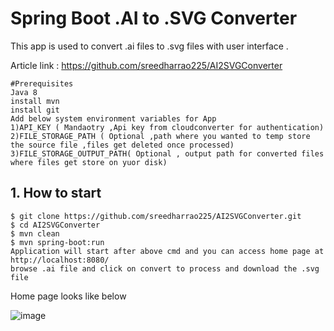 # Spring Boot .AI to .SVG Converter
This app is used to convert .ai files to .svg files with user interface .

Article link : https://github.com/sreedharrao225/AI2SVGConverter
```
#Prerequisites
Java 8
install mvn
install git
Add below system environment variables for App
1)API_KEY ( Mandaotry ,Api key from cloudconverter for authentication)
2)FILE_STORAGE_PATH ( Optional ,path where you wanted to temp store the source file ,files get deleted once processed)
3)FILE_STORAGE_OUTPUT_PATH( Optional , output path for converted files where files get store on yuor disk)
```
## 1. How to start
```
$ git clone https://github.com/sreedharrao225/AI2SVGConverter.git
$ cd AI2SVGConverter
$ mvn clean
$ mvn spring-boot:run
Application will start after above cmd and you can access home page at http://localhost:8080/
browse .ai file and click on convert to process and download the .svg file 

```

Home page looks like below

![image](https://user-images.githubusercontent.com/29558315/63591665-6950d600-c57d-11e9-9c9d-5579d4441352.png)
